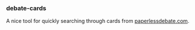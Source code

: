 ### debate-cards

A nice tool for quickly searching through cards from [paperlessdebate.com](https://paperlessdebate.com). 
